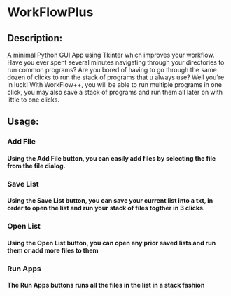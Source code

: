 # WorkFlowPlus

## Description:

A minimal Python GUI App using Tkinter which improves your workflow. Have you ever spent several minutes navigating through your directories to run common programs? Are you bored of having to go through the same dozen of clicks to run the stack of programs that u always use? Well you're in luck! With WorkFlow++, you will be able to run multiple programs in one click, you may also save a stack of programs and run them all later on with little to one clicks.
  
## Usage:

### Add File
#### Using the Add File button, you can easily add files by selecting the file from the file dialog.

### Save List
#### Using the Save List button, you can save your current list into a txt, in order to open the list and run your stack of files togther in 3 clicks.

### Open List
#### Using the Open List button, you can open any prior saved lists and run them or add more files to them

### Run Apps
#### The Run Apps buttons runs all the files in the list in a stack fashion
